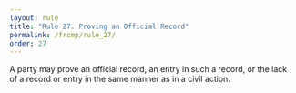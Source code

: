 ```yaml
---
layout: rule
title: "Rule 27. Proving an Official Record"
permalink: /frcmp/rule_27/
order: 27
---
```


A party may prove an official record, an entry in such a record, or the lack of a record or entry in the same manner as in a civil action.
